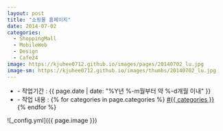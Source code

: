 ```yaml
---
layout: post
title: "쇼핑몰 홈페이지"
date: 2014-07-02
categories:
  - ShoppingMall
  - MobileWeb
  - Design
  - Cafe24
image: https://kjuhee0712.github.io/images/pages/20140702_lu.jpg
image-sm: https://kjuhee0712.github.io/images/thumbs/20140702_lu.jpg
---
```


<ul class="inform">
	<li class="preview__date" itemprop="datePublished" datetime="{{ page.date | date_to_xmlschema }}">- 작업기간 : {{ page.date | date: "%Y년 %-m월부터 약 %-d개월 이내" }}</li>
	<li class="preview__catetory" itemprop="catetory">- 작업 내용 :
		{% for categories in page.categories %}
           <a href="/category/{{ categories }}/">#{{ categories }}</a>     
      	{% endfor %}</li>
</ul>

![_config.yml]({{ page.image }})


